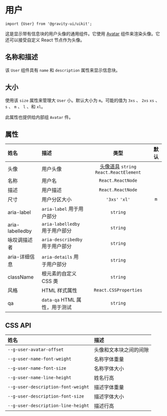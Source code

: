 <!--GITHUB_BLOCK-->

# 用户

<!--/GITHUB_BLOCK-->

```tsx
import {User} from '@gravity-ui/uikit';
```

这是显示带有信息块的用户头像的通用组件。它使用 [Avatar](../Avatar/README.md) 组件来渲染头像。它还可以接受自定义 React 节点作为头像。

## 名称和描述

该 `User` 组件具有 `name` 和 `description` 属性来显示信息块。

<!--LANDING_BLOCK

<ExampleBlock
    code={`
<User avatar={{text: 'Charles Darwin', theme: 'brand'}} name="Charles Darwin" description="charles@mail.ai" size="l" />
`}
>
    <UIKit.User avatar={{text: 'Charles Darwin', theme: 'brand'}} name="Charles Darwin" description="charles@mail.ai" size="l" />
</ExampleBlock>

LANDING_BLOCK-->

## 大小

使用该 `size` 属性来管理大 `User` 小。默认大小为 `m`。可能的值为 `3xs` 、 `2xs` `xs` 、 `s` 、 `m` 、 `l` 、和 `xl`。

此属性也提供给内部组 `Avatar` 件。

<!--LANDING_BLOCK

<ExampleBlock
    code={`
<User avatar={{text: 'Charles Darwin', theme: 'brand'}} name="Charles Darwin" description="charles@mail.ai" size="3xs" />
<User avatar={{text: 'Charles Darwin', theme: 'brand'}} name="Charles Darwin" description="charles@mail.ai" size="2xs" />
<User avatar={{text: 'Charles Darwin', theme: 'brand'}} name="Charles Darwin" description="charles@mail.ai" size="xs" />
<User avatar={{text: 'Charles Darwin', theme: 'brand'}} name="Charles Darwin" description="charles@mail.ai" size="s" />
<User avatar={{text: 'Charles Darwin', theme: 'brand'}} name="Charles Darwin" description="charles@mail.ai" size="m" />
<User avatar={{text: 'Charles Darwin', theme: 'brand'}} name="Charles Darwin" description="charles@mail.ai" size="l" />
<User avatar={{text: 'Charles Darwin', theme: 'brand'}} name="Charles Darwin" description="charles@mail.ai" size="xl" />
`}
>
    <UIKit.User avatar={{text: 'Charles Darwin', theme: 'brand'}} name="Charles Darwin" description="charles@mail.ai" size="3xs" />
    <UIKit.User avatar={{text: 'Charles Darwin', theme: 'brand'}} name="Charles Darwin" description="charles@mail.ai" size="2xs" />
    <UIKit.User avatar={{text: 'Charles Darwin', theme: 'brand'}} name="Charles Darwin" description="charles@mail.ai" size="xs" />
    <UIKit.User avatar={{text: 'Charles Darwin', theme: 'brand'}} name="Charles Darwin" description="charles@mail.ai" size="s" />
    <UIKit.User avatar={{text: 'Charles Darwin', theme: 'brand'}} name="Charles Darwin" description="charles@mail.ai" size="m" />
    <UIKit.User avatar={{text: 'Charles Darwin', theme: 'brand'}} name="Charles Darwin" description="charles@mail.ai" size="l" />
    <UIKit.User avatar={{text: 'Charles Darwin', theme: 'brand'}} name="Charles Darwin" description="charles@mail.ai" size="xl" />
</ExampleBlock>

LANDING_BLOCK-->

## 属性

| 姓名            | 描述                            |                                   类型                                   | 默认 |
| :-------------- | :------------------------------ | :----------------------------------------------------------------------: | :--: |
| 头像            | 用户头像                        | [头像道具](../Avatar/README.md#properties) `string` `React.ReactElement` |      |
| 名称            | 用户名                          |                            `React.ReactNode`                             |      |
| 描述            | 用户描述                        |                            `React.ReactNode`                             |      |
| 尺寸            | 用户分区大小                    |                              `'3xs'` `'xl'`                              | `m`  |
| aria-label      | `aria-label` 用于用户部分       |                                 `string`                                 |      |
| aria-labelledby | `aria-labelledby` 用于用户部分  |                                 `string`                                 |      |
| 咏叹调描述者    | `aria-describedby` 用于用户部分 |                                 `string`                                 |      |
| aria-详细信息   | `aria-details` 用于用户部分     |                                 `string`                                 |      |
| className       | 根元素的自定义 CSS 类           |                                 `string`                                 |      |
| 风格            | HTML 样式属性                   |                          `React.CSSProperties`                           |      |
| qa              | `data-qa` HTML 属性，用于测试   |                                 `string`                                 |      |

## CSS API

| 姓名                               | 描述                   |
| :--------------------------------- | :--------------------- |
| `--g-user-avatar-offset`           | 头像和文本块之间的间隙 |
| `--g-user-name-font-weight`        | 名称字体重量           |
| `--g-user-name-font-size`          | 名称字体大小           |
| `--g-user-name-line-height`        | 姓名行高               |
| `--g-user-description-font-weight` | 描述字体重量           |
| `--g-user-description-font-size`   | 描述字体大小           |
| `--g-user-description-line-height` | 描述行高               |
